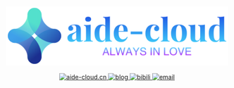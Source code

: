 <p align="center">
<a href="https://go-kratos.dev/" target="_blank"><img src="aide-cloud.png?raw=true"></a></p>

<p align="center">
<a href="https://aide-cloud.cn">
<img src="https://img.shields.io/badge/aide--cloud.cn-%231677ff" alt="aide-cloud.cn">
</a>
<a href="https://aide-cloud.github.io/">
<img src="https://img.shields.io/badge/blog-aide--cloud.github.io-brightgreen?logo=Blogger" alt="blog">
</a>
<a href="https://space.bilibili.com/40726788">
<img src="https://img.shields.io/badge/bilibili-40726788-brightgreen?logo=Bilibili" alt="bibili">
</a>
<a href="#">
<img src="https://img.shields.io/badge/email-aidecloud@163.com-brightgreen?logo=Mail.Ru" alt="email">
</a>
</p>
